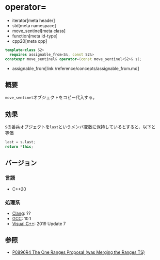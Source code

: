# operator=
* iterator[meta header]
* std[meta namespace]
* move_sentinel[meta class]
* function[meta id-type]
* cpp20[meta cpp]

```cpp
template<class S2>
  requires assignable_from<S&, const S2&>
constexpr move_sentinel& operator=(const move_sentinel<S2>& s);
```
* assignable_from[link /reference/concepts/assignable_from.md]

## 概要

`move_sentinel`オブジェクトをコピー代入する。

## 効果

`S`の番兵オブジェクトを`last`というメンバ変数に保持しているとすると、以下と等価

```cpp
last = s.last;
return *this;
```

## バージョン
### 言語
- C++20

### 処理系
- [Clang](/implementation.md#clang): ??
- [GCC](/implementation.md#gcc): 10.1
- [Visual C++](/implementation.md#visual_cpp): 2019 Update 7

## 参照
- [P0896R4 The One Ranges Proposal (was Merging the Ranges TS)](http://www.open-std.org/jtc1/sc22/wg21/docs/papers/2018/p0896r4.pdf)
